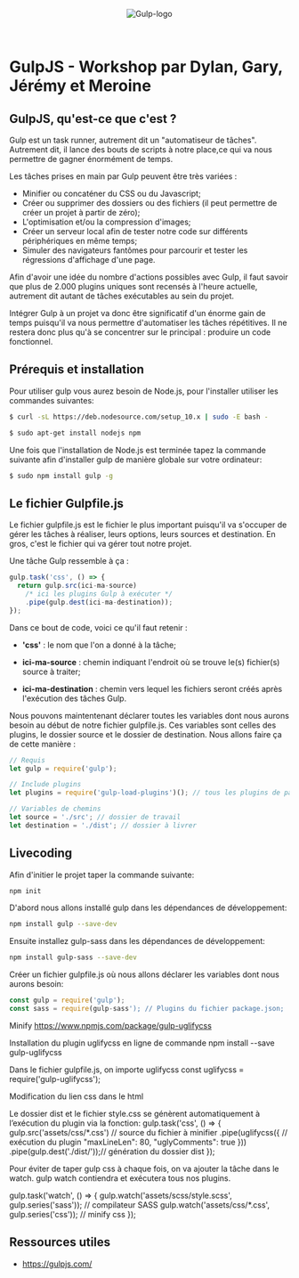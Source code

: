 ﻿<p align="center">
  <img src="https://www.alsacreations.com/xmedia/doc/original/gulp-bann.png" alt="Gulp-logo">
</p>

</br>

# GulpJS - Workshop par Dylan, Gary, Jérémy et Meroine

## GulpJS, qu'est-ce que c'est ?

Gulp est un task runner, autrement dit un "automatiseur de tâches". Autrement dit, il lance des bouts de scripts à notre place,ce qui va nous permettre de gagner énormément de temps.

Les tâches prises en main par Gulp peuvent être très variées :

- Minifier ou concaténer du CSS ou du Javascript;
- Créer ou supprimer des dossiers ou des fichiers (il peut permettre de créer un projet à partir de zéro);
- L'optimisation et/ou la compression d'images;
- Créer un serveur local  afin de tester notre code sur différents périphériques en même temps;
- Simuler des navigateurs fantômes pour parcourir et tester les régressions d'affichage d'une page.

Afin d'avoir une idée du nombre d'actions possibles avec Gulp, il faut savoir que plus de 2.000 plugins uniques sont recensés à l'heure actuelle, autrement dit autant de tâches exécutables au sein du projet. 

Intégrer Gulp à un projet va donc être significatif d'un énorme gain de temps puisqu'il va nous permettre d'automatiser les tâches répétitives. Il ne restera donc plus qu'à se concentrer sur le principal : produire un code fonctionnel.

## Prérequis et installation
 	
  Pour utiliser gulp vous aurez besoin de Node.js, pour l'installer utiliser les commandes suivantes:
	
```bash
$ curl -sL https://deb.nodesource.com/setup_10.x | sudo -E bash -
```
```bash
$ sudo apt-get install nodejs npm
```

Une fois que l'installation de Node.js est terminée tapez la commande suivante afin d'installer gulp de manière globale sur votre ordinateur:

```bash
$ sudo npm install gulp -g
```


## Le fichier Gulpfile.js

Le fichier gulpfile.js est le fichier le plus important puisqu'il va s'occuper de gérer les tâches à réaliser, leurs options, leurs sources et destination. En gros, c'est le fichier qui va gérer tout notre projet.

Une tâche Gulp ressemble à ça :

```javascript
gulp.task('css', () => {
  return gulp.src(ici-ma-source)
    /* ici les plugins Gulp à exécuter */
    .pipe(gulp.dest(ici-ma-destination));
});

```

Dans ce bout de code, voici ce qu'il faut retenir :

- **'css'** : le nom que l'on a donné à la tâche;

- **ici-ma-source** : chemin indiquant l'endroit où se trouve le(s) fichier(s) source à traiter;

- **ici-ma-destination** : chemin vers lequel les fichiers seront créés après l'exécution des tâches Gulp.

Nous pouvons maintentenant déclarer toutes les variables dont nous aurons besoin au début de notre fichier gulpfile.js. Ces variables sont celles des plugins, le dossier source et le dossier de destination. Nous allons faire ça de cette manière :

```javascript
// Requis
let gulp = require('gulp');

// Include plugins
let plugins = require('gulp-load-plugins')(); // tous les plugins de package.json

// Variables de chemins
let source = './src'; // dossier de travail
let destination = './dist'; // dossier à livrer
```

## Livecoding

<!-- parler en quelques mots de ce que Gary et Dylan vont présenter -->
Afin d'initier le projet taper la commande suivante:

```bash
npm init
```
D'abord nous allons installé gulp dans les dépendances de développement:

```bash
npm install gulp --save-dev
```
Ensuite installez gulp-sass dans les dépendances de développement:

```bash
npm install gulp-sass --save-dev
```
Créer un fichier gulpfile.js où nous allons déclarer les variables dont nous aurons besoin:

```js
const gulp = require('gulp');
const sass = require(gulp-sass'); // Plugins du fichier package.json;
```







Minify 
https://www.npmjs.com/package/gulp-uglifycss

Installation du plugin uglifycss en ligne de commande
npm install --save gulp-uglifycss

Dans le fichier gulpfile.js, on importe uglifycss
const uglifycss = require('gulp-uglifycss');

Modification du lien css dans le html 
<link rel="stylesheet" href="dist/style.css">

Le dossier dist et le fichier style.css se génèrent automatiquement à l’exécution du plugin via la fonction: 
gulp.task('css', () => {
   gulp.src('assets/css/*.css')  // source du fichier à minifier
     .pipe(uglifycss({           // exécution du plugin
       "maxLineLen": 80,
       "uglyComments": true
     }))
     .pipe(gulp.dest('./dist/'));// génération du dossier dist
 });

Pour éviter de taper gulp css à chaque fois, on va ajouter la tâche dans le watch. gulp watch contiendra et exécutera tous nos plugins.

gulp.task('watch', () => {
   gulp.watch('assets/scss/style.scss', gulp.series('sass')); // compilateur SASS
   gulp.watch('assets/css/*.css', gulp.series('css'));        //  minify css
});

## Ressources utiles

- https://gulpjs.com/
